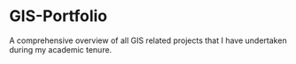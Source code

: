 # GIS-Portfolio
A comprehensive overview of all GIS related projects that I have undertaken during my academic tenure. 
